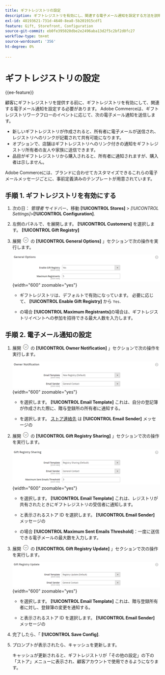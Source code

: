 ```yaml
---
title: ギフトレジストリの設定
description: ギフトレジストリを有効にし、関連する電子メール通知を設定する方法を説明します。
exl-id: 48193621-731d-4640-8ea8-5b201915cdf1
feature: Gift, Storefront, Configuration
source-git-commit: eb0fe395020dbe2e2496aba13d2f5c2bf2d0fc27
workflow-type: tm+mt
source-wordcount: '356'
ht-degree: 0%

---
```


# ギフトレジストリの設定

{{ee-feature}}

顧客にギフトレジストリを提供する前に、ギフトレジストリを有効にして、関連する電子メール通知を設定する必要があります。 Adobe Commerceは、ギフトレジストリワークフローのイベントに応じて、次の電子メール通知を送信します。

- 新しいギフトレジストリが作成されると、所有者に電子メールが送信され、レジストリへのリンクが記載されて共有可能になります。
- オプションで、店舗はギフトレジストリへのリンク付きの通知をギフトレジストリ所有者の友人や家族に送信できます。
- 品目がギフトレジストリから購入されると、所有者に通知されますが、購入者は示しません。

Adobe Commerceには、ブランドに合わせてカスタマイズできるこれらの電子メールメッセージごとに、事前定義済みのテンプレートが用意されています。

## 手順 1. ギフトレジストリを有効にする

1. 次の日： _管理者_ サイドバー、移動 **[!UICONTROL Stores]** > _[!UICONTROL Settings]_>**[!UICONTROL Configuration]**.

1. 左側のパネルで、を展開します。 **[!UICONTROL Customers]** を選択します。 **[!UICONTROL Gift Registry]**

1. 展開 ![拡張セレクター](../assets/icon-display-expand.png) の **[!UICONTROL General Options]** 」セクションで次の操作を実行します。

   ![お客様の設定 — ギフトレジストリ一般](../configuration-reference/customers/assets/gift-registry-general-options.png){width="600" zoomable="yes"}

   - ギフトレジストリは、デフォルトで有効になっています。 必要に応じて、 **[!UICONTROL Enable Gift Registry]** から `Yes`.

   - の場合 **[!UICONTROL Maximum Registrants]**&#x200B;の場合は、ギフトレジストリイベントへの参加を招待できる最大人数を入力します。

## 手順 2. 電子メール通知の設定

1. 展開 ![拡張セレクター](../assets/icon-display-expand.png) の **[!UICONTROL Owner Notification]** 」セクションで次の操作を実行します。

   ![顧客の設定 — ギフトレジストリ所有者への通知](../configuration-reference/customers/assets/gift-registry-owner-notification.png){width="600" zoomable="yes"}

   - を選択します。 **[!UICONTROL Email Template]** これは、自分の登記簿が作成された際に、贈与登録所の所有者に通知する。

   - を選択します。 [ストア連絡先](../getting-started/store-details.md#store-email-addresses) は **[!UICONTROL Email Sender]** メッセージの

1. 展開 ![拡張セレクター](../assets/icon-display-expand.png) の **[!UICONTROL Gift Registry Sharing]** 」セクションで次の操作を実行します。

   ![顧客の設定 — ギフトレジストリの共有](../configuration-reference/customers/assets/gift-registry-gift-registry-sharing.png){width="600" zoomable="yes"}

   - を選択します。 **[!UICONTROL Email Template]** これは、レジストリが共有されたときにギフトレジストリの受信者に通知します。

   - と表示されるストア ID を選択します。 **[!UICONTROL Email Sender]** メッセージの

   - の場合 **[!UICONTROL Maximum Sent Emails Threshold]**：一度に送信できる電子メールの最大数を入力します。

1. 展開 ![拡張セレクター](../assets/icon-display-expand.png) の **[!UICONTROL Gift Registry Update]** 」セクションで次の操作を実行します。

   ![顧客の設定 — ギフトレジストリの更新](../configuration-reference/customers/assets/gift-registry-gift-registry-update.png){width="600" zoomable="yes"}

   - を選択します。 **[!UICONTROL Email Template]** これは、贈与登録所有者に対し、登録簿の変更を通知する。

   - と表示されるストア ID を選択します。 **[!UICONTROL Email Sender]** メッセージの

1. 完了したら、「 **[!UICONTROL Save Config]**.

1. プロンプトが表示されたら、キャッシュを更新します。

   キャッシュが更新されると、ギフトレジストリが「その他の設定」の下の「ストア」メニューに表示され、顧客アカウントで使用できるようになります。
